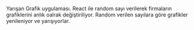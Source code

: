 Yarışan Grafik uygulaması.
React ile random sayı verilerek firmaların grafiklerini anlık oalrak değiştiriliyor. 
Random verilen sayılara göre grafikler yenileniyor ve yarışıyorlar.
